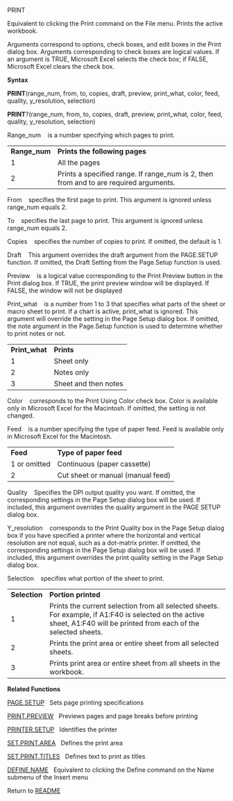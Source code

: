 PRINT

Equivalent to clicking the Print command on the File menu. Prints the
active workbook.

Arguments correspond to options, check boxes, and edit boxes in the
Print dialog box. Arguments corresponding to check boxes are logical
values. If an argument is TRUE, Microsoft Excel selects the check box;
if FALSE, Microsoft Excel clears the check box.

**Syntax**

**PRINT**(range\_num, from, to, copies, draft, preview, print\_what,
color, feed, quality, y\_resolution, selection)

**PRINT**?(range\_num, from, to, copies, draft, preview, print\_what,
color, feed, quality, y\_resolution, selection)

Range\_num&nbsp;&nbsp;&nbsp;&nbsp;is a number specifying which pages to
print.

|                |                                                                                        |
| -------------- | -------------------------------------------------------------------------------------- |
| **Range\_num** | **Prints the following pages**                                                         |
| 1              | All the pages                                                                          |
| 2              | Prints a specified range. If range\_num is 2, then from and to are required arguments. |

From&nbsp;&nbsp;&nbsp;&nbsp;specifies the first page to print. This
argument is ignored unless range\_num equals 2.

To&nbsp;&nbsp;&nbsp;&nbsp;specifies the last page to print. This
argument is ignored unless range\_num equals 2.

Copies&nbsp;&nbsp;&nbsp;&nbsp;specifies the number of copies to print.
If omitted, the default is 1.

Draft&nbsp;&nbsp;&nbsp;&nbsp;This argument overrides the draft argument
from the PAGE.SETUP function. If omitted, the Draft Setting from the
Page.Setup function is used.

Preview&nbsp;&nbsp;&nbsp;&nbsp;is a logical value corresponding to the
Print Preview button in the Print dialog box. If TRUE, the print preview
window will be displayed. If FALSE, the window will not be displayed

Print\_what&nbsp;&nbsp;&nbsp;&nbsp;is a number from 1 to 3 that
specifies what parts of the sheet or macro sheet to print. If a chart is
active, print\_what is ignored. This argument will override the setting
in the Page Setup dialog box. If omitted, the note argument in the
Page.Setup function is used to determine whether to print notes or not.

|                 |                      |
| --------------- | -------------------- |
| **Print\_what** | **Prints**           |
| 1               | Sheet only           |
| 2               | Notes only           |
| 3               | Sheet and then notes |

Color&nbsp;&nbsp;&nbsp;&nbsp;corresponds to the Print Using Color check
box. Color is available only in Microsoft Excel for the Macintosh. If
omitted, the setting is not changed.

Feed&nbsp;&nbsp;&nbsp;&nbsp;is a number specifying the type of paper
feed. Feed is available only in Microsoft Excel for the Macintosh.

|              |                                   |
| ------------ | --------------------------------- |
| **Feed**     | **Type of paper feed**            |
| 1 or omitted | Continuous (paper cassette)       |
| 2            | Cut sheet or manual (manual feed) |

Quality&nbsp;&nbsp;&nbsp;&nbsp;Specifies the DPI output quality you
want. If omitted, the corresponding settings in the Page Setup dialog
box will be used. If included, this argument overrides the quality
argument in the PAGE SETUP dialog box.

Y\_resolution&nbsp;&nbsp;&nbsp;&nbsp;corresponds to the Print Quality
box in the Page Setup dialog box if you have specified a printer where
the horizontal and vertical resolution are not equal, such as a
dot-matrix printer. If omitted, the corresponding settings in the Page
Setup dialog box will be used. If included, this argument overrides the
print quality setting in the Page Setup dialog box.

Selection&nbsp;&nbsp;&nbsp;&nbsp;specifies what portion of the sheet to
print.

|               |                                                                                                                                                                         |
| ------------- | ----------------------------------------------------------------------------------------------------------------------------------------------------------------------- |
| **Selection** | **Portion printed**                                                                                                                                                     |
| 1             | Prints the current selection from all selected sheets. For example, if A1:F40 is selected on the active sheet, A1:F40 will be printed from each of the selected sheets. |
| 2             | Prints the print area or entire sheet from all selected sheets.                                                                                                         |
| 3             | Prints print area or entire sheet from all sheets in the workbook.                                                                                                      |

**Related Functions**

[PAGE.SETUP](PAGE.SETUP.md)&nbsp;&nbsp;&nbsp;Sets page printing specifications

[PRINT.PREVIEW](PRINT.PREVIEW.md)&nbsp;&nbsp;&nbsp;Previews pages and page breaks before
printing

[PRINTER.SETUP](PRINTER.SETUP.md)&nbsp;&nbsp;&nbsp;Identifies the printer

[SET.PRINT.AREA](SET.PRINT.AREA.md)&nbsp;&nbsp;&nbsp;Defines the print area

[SET.PRINT.TITLES](SET.PRINT.TITLES.md)&nbsp;&nbsp;&nbsp;Defines text to print as titles

[DEFINE.NAME](DEFINE.NAME.md)&nbsp;&nbsp;&nbsp;Equivalent to clicking the Define command
on the Name submenu of the Insert menu



Return to [README](README.md)

